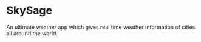 # SkySage
An ultimate weather app which gives real time weather information of cities all around the world.
